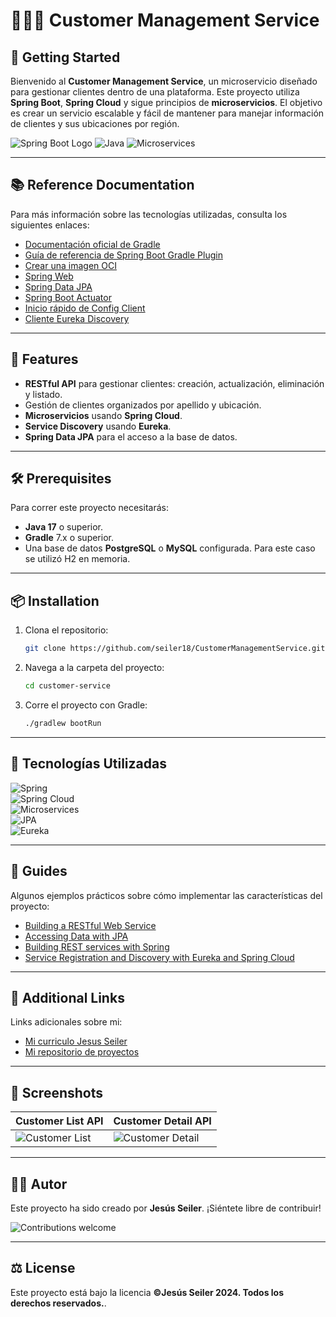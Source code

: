 # 🧑‍🤝‍🧑 Customer Management Service

## 🏁 Getting Started

Bienvenido al **Customer Management Service**, un microservicio diseñado para gestionar clientes dentro de una plataforma. Este proyecto utiliza **Spring Boot**, **Spring Cloud** y sigue principios de **microservicios**. El objetivo es crear un servicio escalable y fácil de mantener para manejar información de clientes y sus ubicaciones por región.

![Spring Boot Logo](https://img.shields.io/badge/Spring%20Boot-v3.3.3-brightgreen) ![Java](https://img.shields.io/badge/Java-17-orange) ![Microservices](https://img.shields.io/badge/Microservices-Cloud-blue)

---

## 📚 Reference Documentation

Para más información sobre las tecnologías utilizadas, consulta los siguientes enlaces:

- [Documentación oficial de Gradle](https://docs.gradle.org)
- [Guía de referencia de Spring Boot Gradle Plugin](https://docs.spring.io/spring-boot/3.3.3/gradle-plugin)
- [Crear una imagen OCI](https://docs.spring.io/spring-boot/3.3.3/gradle-plugin/packaging-oci-image.html)
- [Spring Web](https://docs.spring.io/spring-boot/docs/3.3.3/reference/htmlsingle/index.html#web)
- [Spring Data JPA](https://docs.spring.io/spring-boot/docs/3.3.3/reference/htmlsingle/index.html#data.sql.jpa-and-spring-data)
- [Spring Boot Actuator](https://docs.spring.io/spring-boot/docs/3.3.3/reference/htmlsingle/index.html#actuator)
- [Inicio rápido de Config Client](https://docs.spring.io/spring-cloud-config/docs/current/reference/html/#_client_side_usage)
- [Cliente Eureka Discovery](https://docs.spring.io/spring-cloud-netflix/docs/current/reference/html/#service-discovery-eureka-clients)

---

## 🚀 Features

- **RESTful API** para gestionar clientes: creación, actualización, eliminación y listado.
- Gestión de clientes organizados por apellido y ubicación.
- **Microservicios** usando **Spring Cloud**.
- **Service Discovery** usando **Eureka**.
- **Spring Data JPA** para el acceso a la base de datos.

---

## 🛠️ Prerequisites

Para correr este proyecto necesitarás:

- **Java 17** o superior.
- **Gradle** 7.x o superior.
- Una base de datos **PostgreSQL** o **MySQL** configurada. Para este caso se utilizó H2 en memoria.

---

## 📦 Installation

1. Clona el repositorio:

    ```bash
    git clone https://github.com/seiler18/CustomerManagementService.git
    ```

2. Navega a la carpeta del proyecto:

    ```bash
    cd customer-service
    ```

3. Corre el proyecto con Gradle:

    ```bash
    ./gradlew bootRun
    ```

---

## 🔧 Tecnologías Utilizadas

![Spring](https://img.shields.io/badge/Framework-Spring%20Boot-brightgreen)  
![Spring Cloud](https://img.shields.io/badge/Cloud-Spring%20Cloud-blue)  
![Microservices](https://img.shields.io/badge/Architecture-Microservices-yellow)  
![JPA](https://img.shields.io/badge/Data%20Access-Spring%20Data%20JPA-orange)  
![Eureka](https://img.shields.io/badge/Service%20Discovery-Eureka-red)

---

## 📖 Guides

Algunos ejemplos prácticos sobre cómo implementar las características del proyecto:

- [Building a RESTful Web Service](https://spring.io/guides/gs/rest-service/)
- [Accessing Data with JPA](https://spring.io/guides/gs/accessing-data-jpa/)
- [Building REST services with Spring](https://spring.io/guides/tutorials/rest/)
- [Service Registration and Discovery with Eureka and Spring Cloud](https://spring.io/guides/gs/service-registration-and-discovery/)

---

## 📝 Additional Links

Links adicionales sobre mi:

- [Mi curriculo Jesus Seiler ](https://seiler18.github.io/Curriculo/)
- [Mi repositorio de proyectos](https://github.com/seiler18)

---

## 🎨 Screenshots

| Customer List API  | Customer Detail API  |
|--------------------|-----------------------|
| ![Customer List](https://via.placeholder.com/150) | ![Customer Detail](https://via.placeholder.com/150) |

---

## 👨‍💻 Autor

Este proyecto ha sido creado por **Jesús Seiler**. ¡Siéntete libre de contribuir!

![Contributions welcome](https://img.shields.io/badge/Contributions-Welcome-brightgreen)

---

## ⚖️ License

Este proyecto está bajo la licencia **©Jesús Seiler 2024. Todos los derechos reservados.**.
